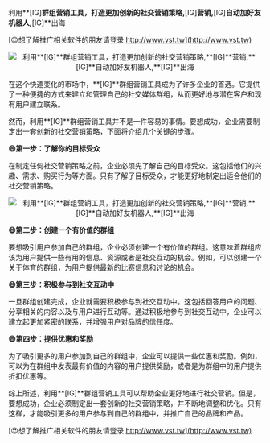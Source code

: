 利用**[IG]**群组营销工具，打造更加创新的社交营销策略,**[IG]**营销,**[IG]**自动加好友机器人,**[IG]**出海

[😍想了解推广相关软件的朋友请登录 http://www.vst.tw](http://www.vst.tw)

 <center><img src="https://vst.tw/MP4/tuiguang/png/4.png" alt="利用**[IG]**群组营销工具，打造更加创新的社交营销策略,**[IG]**营销,**[IG]**自动加好友机器人,**[IG]**出海"></center>

在这个快速变化的市场中，**[IG]**群组营销工具成为了许多企业的首选。它提供了一种便捷的方式来建立和管理自己的社交媒体群组，从而更好地与潜在客户和现有用户建立联系。

然而，利用**[IG]**群组营销工具并不是一件容易的事情。要想成功，企业需要制定出一套创新的社交营销策略，下面将介绍几个关键的步骤。

**😄第一步：了解你的目标受众**

在制定任何社交营销策略之前，企业必须先了解自己的目标受众。这包括他们的兴趣、需求、购买行为等方面。只有了解了目标受众，才能更好地制定出适合他们的社交营销策略。

 <center><img src="https://vst.tw/MP4/tuiguang/png/0.png" alt="利用**[IG]**群组营销工具，打造更加创新的社交营销策略,**[IG]**营销,**[IG]**自动加好友机器人,**[IG]**出海"></center>

**😄第二步：创建一个有价值的群组**

要想吸引用户参加自己的群组，企业必须创建一个有价值的群组。这意味着群组应该为用户提供一些有用的信息、资源或者是社交互动的机会。例如，可以创建一个关于体育的群组，为用户提供最新的比赛信息和讨论的机会。

**😄第三步：积极参与到社交互动中**

一旦群组创建完成，企业就需要积极参与到社交互动中。这包括回答用户的问题、分享相关的内容以及与用户进行互动等。通过积极地参与到社交互动中，企业可以建立起更加紧密的联系，并增强用户对品牌的信任度。

**😄第四步：提供优惠和奖励**

为了吸引更多的用户参加到自己的群组中，企业可以提供一些优惠和奖励。例如，可以为在群组中发表最有价值的内容的用户提供奖励，或者是为群组中的用户提供折扣优惠等。

综上所述，利用**[IG]**群组营销工具可以帮助企业更好地进行社交营销。但是，要想成功，企业必须制定出一套创新的社交营销策略，并不断地调整和优化。只有这样，才能吸引更多的用户参与到自己的群组中，并推广自己的品牌和产品。

[😍想了解推广相关软件的朋友请登录 http://www.vst.tw](http://www.vst.tw)



